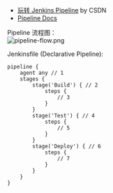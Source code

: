 
- [玩转 Jenkins Pipeline](https://blog.csdn.net/diantun00/article/details/81075007) by CSDN
- [Pipeline Docs](https://jenkins.io/doc/book/pipeline/)

Pipeline 流程图：  
![pipeline-flow.png](https://github.com/nonelittlesong/study-resources/blob/master/images/Jenkins/realworld-pipeline-flow.png)


Jenkinsfile (Declarative Pipeline):  
```
pipeline {
    agent any // 1
    stages {
        stage('Build') { // 2
            steps {
                // 3
            }
        }
        stage('Test') { // 4
            steps {
                // 5
            }
        }
        stage('Deploy') { // 6
            steps {
                // 7
            }
        }
    }
}
```
